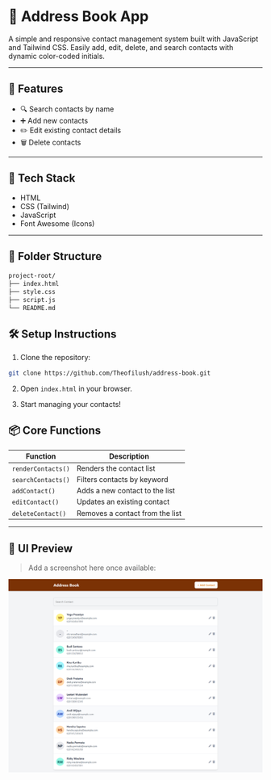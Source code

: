 # 📇 Address Book App

A simple and responsive contact management system built with JavaScript and Tailwind CSS. Easily add, edit, delete, and search contacts with dynamic color-coded initials.

---

## 🚀 Features

- 🔍 Search contacts by name
- ➕ Add new contacts
- ✏️ Edit existing contact details
- 🗑️ Delete contacts

---

## 🧱 Tech Stack

- HTML
- CSS (Tailwind)
- JavaScript
- Font Awesome (Icons)

---

## 📂 Folder Structure

```
project-root/
├── index.html
├── style.css
├── script.js
└── README.md
```

## 🛠️ Setup Instructions

1. Clone the repository:

```bash
git clone https://github.com/Theofilush/address-book.git
```

2. Open `index.html` in your browser.

3. Start managing your contacts!

## 📦 Core Functions

| Function           | Description                     |
| ------------------ | ------------------------------- |
| `renderContacts()` | Renders the contact list        |
| `searchContacts()` | Filters contacts by keyword     |
| `addContact()`     | Adds a new contact to the list  |
| `editContact()`    | Updates an existing contact     |
| `deleteContact()`  | Removes a contact from the list |

---

## 📸 UI Preview

> Add a screenshot here once available:

![Address Book UI](/images/dashboard-address-book.jpg)
